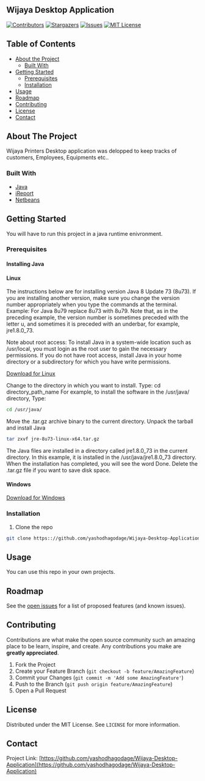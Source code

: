## Wijaya Desktop Application

[![Contributors][contributors-shield]][contributors-url]
[![Stargazers][stars-shield]][stars-url]
[![Issues][issues-shield]][issues-url]
[![MIT License][license-shield]][license-url]






<!-- TABLE OF CONTENTS -->
## Table of Contents

* [About the Project](#about-the-project)
  * [Built With](#built-with)
* [Getting Started](#getting-started)
  * [Prerequisites](#prerequisites)
  * [Installation](#installation)
* [Usage](#usage)
* [Roadmap](#roadmap)
* [Contributing](#contributing)
* [License](#license)
* [Contact](#contact)




<!-- ABOUT THE PROJECT -->
## About The Project



Wijaya Printers Desktop application was delopped to keep tracks of customers, Employees, Equipments etc..


### Built With

* [Java](https://www.java.com/en/)
* [iReport](https://community.jaspersoft.com/project/ireport-designer)
* [Netbeans](https://netbeans.org/)




<!-- GETTING STARTED -->
## Getting Started

You will have to run this project in a java runtime enivronment.

### Prerequisites
#### Installing Java

#### Linux


The instructions below are for installing version Java 8 Update 73 (8u73). If you are installing another version, make sure you change the version number appropriately when you type the commands at the terminal. Example: For Java 8u79 replace 8u73 with 8u79. Note that, as in the preceding example, the version number is sometimes preceded with the letter u, and sometimes it is preceded with an underbar, for example, jre1.8.0_73.

Note about root access: To install Java in a system-wide location such as /usr/local, you must login as the root user to gain the necessary permissions. If you do not have root access, install Java in your home directory or a subdirectory for which you have write permissions.

[Download for Linux](https://java.com/en/download/linux_manual.jsp)

Change to the directory in which you want to install. Type:
cd directory_path_name
For example, to install the software in the /usr/java/ directory, Type:
```sh
cd /usr/java/
```
Move the .tar.gz archive binary to the current directory.
Unpack the tarball and install Java
```sh
tar zxvf jre-8u73-linux-x64.tar.gz
```

The Java files are installed in a directory called jre1.8.0_73 in the current directory. In this example, it is installed in the /usr/java/jre1.8.0_73 directory. When the installation has completed, you will see the word Done.
Delete the .tar.gz file if you want to save disk space.

#### Windows

 [Download for Windows](https://www.oracle.com/technetwork/java/javase/downloads/index.html)

### Installation

1. Clone the repo
```sh
git clone https:://github.com/yashodhagodage/Wijaya-Desktop-Application.git
```
    

<!-- USAGE EXAMPLES -->
## Usage

You can use this repo in your own projects.



<!-- ROADMAP -->
## Roadmap

See the [open issues](https://github.com/yashodhagodage/Wijaya-Desktop-Application/issues) for a list of proposed features (and known issues).



<!-- CONTRIBUTING -->
## Contributing

Contributions are what make the open source community such an amazing place to be learn, inspire, and create. Any contributions you make are **greatly appreciated**.

1. Fork the Project
2. Create your Feature Branch (`git checkout -b feature/AmazingFeature`)
3. Commit your Changes (`git commit -m 'Add some AmazingFeature'`)
4. Push to the Branch (`git push origin feature/AmazingFeature`)
5. Open a Pull Request



<!-- LICENSE -->
## License

Distributed under the MIT License. See `LICENSE` for more information.



<!-- CONTACT -->
## Contact


Project Link: [https://github.com/yashodhagodage/Wijaya-Desktop-Application](https://github.com/yashodhagodage/Wijaya-Desktop-Application)









<!-- MARKDOWN LINKS & IMAGES -->
<!-- https://www.markdownguide.org/basic-syntax/#reference-style-links -->
[contributors-shield]: https://img.shields.io/github/contributors/yashodhagodage/Wijaya-Desktop-Application.svg?style=flat-square
[contributors-url]: https://github.com/yashodhagodage/Wijaya-Desktop-Application/graphs/contributors
[forks-shield]: https://img.shields.io/github/forks/yashodhagodage/Wijaya-Desktop-Application
[forks-url]: https://github.com/yashodhagodage/Wijaya-Desktop-Application/network/members
[stars-shield]: https://img.shields.io/github/stars/yashodhagodage/Wijaya-Desktop-Application.svg?style=flat-square
[stars-url]: https://github.comyashodhagodage/Wijaya-Desktop-Application/stargazers
[issues-shield]: https://img.shields.io/github/issues/yashodhagodage/Wijaya-Desktop-Application.svg?style=flat-square
[issues-url]: https://github.com/yashodhagodage/Wijaya-Desktop-Application/issues
[license-shield]: https://img.shields.io/github/license/yashodhagodage/Wijaya-Desktop-Application.svg?style=flat-square
[license-url]: https://github.com/yashodhagodage/Wijaya-Desktop-Application/master/LICENSE.txt
[product-screenshot]: images/screenshot.png
